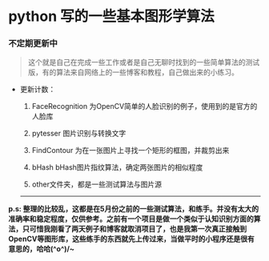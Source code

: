 # python 写的一些基本图形学算法
### 不定期更新中

> 这个就是自己在完成一些工作或者是自己无聊时找到的一些简单算法的测试版，有的算法来自网络上的一些博客和教程，自己做出来的小练习。

- 更新计数：
    1. FaceRecognition 为OpenCV简单的人脸识别的例子，使用到的是官方的人脸库
	
    2. pytesser 图片识别与转换文字
	
    3. FindContour 为在一张图片上寻找一个矩形的框图，并裁剪出来
	
    4. bHash bHash图片指纹算法，确定两张图片的相似程度
	
    5. other文件夹，都是一些测试算法与图片源

	---
	

**p.s: 整理的比较乱，这都是在5月份之前的一些测试算法，和练手。并没有太大的准确率和稳定程度，仅供参考。之前有一个项目是做一个类似于认知识别方面的算法，只可惜我刚看了两天例子和博客就取消项目了，也是我第一次真正接触到OpenCV等图形库，这些练手的东西就先上传过来，当做平时的小程序还是很有意思的，哈哈\(^o^)/~**